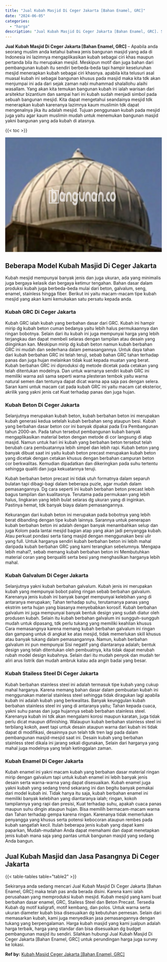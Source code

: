 ```yaml
---
title: "Jual Kubah Masjid Di Ceger Jakarta [Bahan Enamel, GRC]"
date: "2024-06-05"
categories: 
  - "harga"
description: "Jual Kubah Masjid Di Ceger Jakarta [Bahan Enamel, GRC]. Sekiranya anda sedang mencari Jual Kubah Masjid Di Ceger Jakarta [Bahan Enamel, GRC] maka telah pas..."
---
```


**Jual Kubah Masjid Di Ceger Jakarta \[Bahan Enamel, GRC\]** – Apabila anda seorang muslim anda ketahui bahwa jenis bangunan masjid yang ada di Indonesia ini lazimnya mengaplikasikan kubah sebagai ciri khas maupun pertanda bila itu merupakan mesjid. Meskipun motif dan juga bahan dari pembangunan kubah itu sendiri berbeda-beda tapi hampir keseluruhan mesjid menerapkan kubah sebagai ciri khasnya. apabila kita telusuri asal muasal kubah ini sebagai bangunan khusus pada masjid maka kita tdk akan menjumpai ini ada dari sejak zaman nabi muhammad shalallohu alaihi wasallam. Yang akan kita temukan bangunan kubah ini ialah warisan dari arsitektur bizantium dan sampai hari ini kubah sudah menjadi simbol pada sebuah bangunan mesjid. Kita dapat mengetahui seandainya mesjid tdk menerapkan kubah karenanya lazimnya kaum muslimin tdk dapat mengenalnya jika itu adalah mesjid. Tujuan penggunaan kubah pada mesjid juga yaitu agar kaum muslimin mudah untuk menemukan bangunan masjid yakni bangunan yang ada kubah di atasnya.

{{< toc >}}

![Jual Kubah Masjid Di Ceger Jakarta [Bahan Enamel, GRC]](/images/jual-kubah-masjid-16.png)

## Beberapa Model Kubah Masjid Di Ceger Jakarta

Kubah mesjid mempunyai banyak jenis dan juga ukuran, ada yang minimalis juga bergaya kelasik dan bergaya ketimur tengahan. Bahan dasar dalam produksi kubah juga berbeda-beda mulai dari beton, galvalum, seng, enamel, stainless hingga fiber. Berikut ini yaitu macam-macam tipe kubah mesjid yang akan kami kemukakan satu persatu kepada anda.

### Kubah GRC Di Ceger Jakarta

Kubah GRC ialah kubah yang berbahan dasar dari GRC. Kubah ini hampir mirip dg kubah beton cuman bedanya yaitu lebih halus permukaannya dan ringan bobotnya. Selain dari itu kubah ini juga mempunyai harga yang lebih terjangkau dan dapat membeli selaras dengan tampilan atau desain yang diinginkan kan. Meskipun mirip dg kubah beton namun kubah berbahan GRC ini mudah dan sederhana dalam pemasangannya. Untuk daya tahan dari kubah berbahan GRC ini telah teruji, sebab bahan GRC tahan terhadap panas dan juga hujan melainkan tidak kuat kepada muatan yang berat. Kubah berbahan GRC ini diproduksi dg metode dicetak pada cetakan yang telah ditentukan modelnya. Dan untuk warnanya sendiri kubah GRC ini memiliki warna asli sama seperti warna plesteran tembok yaitu warna natural semen dan tentunya dapat dicat warna apa saja pas dengan selera. Saran kami untuk macam cat pada kubah GRC ini yaitu macam cat eksterior, akrilik yang yakni jenis cat Kuat terhadap panas dan juga hujan.

### Kubah Beton Di Ceger Jakarta

Selanjutnya merupakan kubah beton, kubah berbahan beton ini merupakan kubah generasi kedua setelah kubah berbahan seng ataupun besi. Kubah yang berbahan dasar beton cor ini banyak dipakai pada Era Pembangunan tahun 2000-an. Pada tahun tersebut pembangunan kubah banyak mengaplikasikan material beton dengan metode di cor langsung di atap masjid. Namun untuk hari ini kubah yang berbahan beton tersebut telah berubah cara pembuatannya lebih simpel dan lebih rapi. Kubah beton yang banyak dibuat saat ini yaitu kubah beton precast merupakan kubah beton yang dicetak dengan cetakan khusus dengan berbahan campuran beton cor berkwalitas. Kemudian dipadatkan dan dikeringkan pada suhu tertentu sehingga qualiti dan juga kekuatannya teruji.

Kubah berbahan beton precast ini tidak utuh formatnya dalam separuh bulatan tapi dibagi-bagi dalam beberapa puzle, agar mudah dalam pemasangannya. Dg cara seperti ini kubah berbahan beton precast lebih bagus tampilan dan kualitasnya. Terutama pada permukaan yang lebih halus, lingkaran yang lebih bulat selaras dg ukuran yang di inginkan. Pastinya hemat, tdk banyak biaya dalam pemasangannya.

Kekurangan dari kubah beton ini merupakan pada bobotnya yang lebih berat dibanding dengan tipe kubah lainnya. Sarannya untuk penerapan kubah berbahan beton ini adalah dengan banyak menambahkan selup dan juga Kolom pada lantai mesjid bagian atap yang akan jadi penyangga kubah. Atau perkuat pondasi serta tiang masjid dengan menggunakan besi ulir yang full. Untuk harganya sendiri kubah berbahan beton ini lebih mahal daripada kubah berbahan GRC yang kami terangkan sebelumnya. Mengapa lebih mahal?, sebab memang kubah berbahan beton ini Membutuhkan material coran yang berqualiti serta besi yang menghasilkan harganya lebih mahal.

### Kubah Galvalum Di Ceger Jakarta

Selanjutnya yakni kubah berbahan galvalum. Kubah jenis ini merupakan kubah yang mempunyai bobot paling ringan sebab berbahan galvalum. Karenanya jenis kubah ini banyak banget mempunyai kelebihan yang di antaranya merupakan; Tahan terhadap suhu, terutamanya panas yang ekstrim serta hujan yang biasanya menyebabkan korosif. Kubah berbahan galvalum ini juga mempunyai banyak bentuk design yang sudah diatur oleh produsen kubah. Selain itu kubah berbahan galvalum ini sungguh-sungguh mudah untuk dipasang, tdk perlu tukang yang memiliki keahlian khusus Cara memasangnya karena memang kubah berbahan galvalum ini ringan dan gampang untuk di angkat ke atas mesjid, tidak memerlukan skill khusus atau banyak tukang dalam pemasangannya. Namun, kubah berbahan galvalum ini pun mempunyai Sisi negatif yang diantaranya adalah; bentuk design yang telah ditentukan oleh pembuatnya, kita tidak dapat merubah rubah model design kubahnya. Selain dari itu mudah penyok dan mudah ter aliri arus listrik dan mudah ambruk kalau ada angin badai yang besar.

### Kubah Stailess Steel Di Ceger Jakarta

Kubah berbahan stainless steel ini adalah termasuk tipe kubah yang cukup mahal harganya. Karena memang bahan dasar dalam pembuatan kubah ini menggunakan material stainless steel sehingga tidak diragukan lagi apabila kubah ini adalah kubah yang berkwalitas. Banyak keunggulan kubah berbahan stainless steel ini yang di antaranya yaitu; Tahan kepada cuaca, yakni suhu panas dan juga hujannya sebab berbahan stainless steel. Karenanya kubah ini tdk akan mengalami korosi maupun karatan, juga tidak perlu dicat maupun difinishing. Walaupun kubah berbahan stainless steel ini terbilang kokoh, awet tapi untuk desain ataupun warna dari kubah ini tidak dapat di modifikasi, desainnya pun telah tdk tren lagi pada dalam pembangunan masjid-mesjid saat ini. Desain kubah yang berbahan stainless steel dikala ini jarang sekali digunakan, Selain dari harganya yang mahal juga modelnya yang telah ketinggalan zaman.

### Kubah Enamel Di Ceger Jakarta

Kubah enamel ini yakni macam kubah yang berbahan dasar material ringan mirip dengan galvalum tapi untuk kubah enamel ini lebih banyak jenis desain serta warna-warna yang dapat disesuaikan. Kubah enamel juga yakni kubah yang sedang trend sekarang ini dan begitu banyak pemakai dari model kubah ini. Tidak hanya itu saja, kubah berbahan enamel ini memiliki banyak kelebihan yang diantaranya ialah; ringan, kokoh tampilannya yang rapi dan presisi, Kuat terhadap suhu, apakah cuaca panas maupun suhu dingin ataupun hujan. Bisa memilih bermacam-macam warna dan Tahan terhadap gempa karena ringan. Karenanya tidak memerlukan penyangga yang khusus serta potensi kebocoran ataupun rembes pada kubah sangatlah kecil. Itulah beberapa jenis kubah yang dapat kami paparkan, Mudah-mudahan Anda dapat memahami dan dapat menetapkan jenis kubah mana saja yang pantas untuk bangunan masjid yang sedang Anda bangun.

## Jual Kubah Masjid dan Jasa Pasangnya Di Ceger Jakarta

{{< table-tables table="table2" >}}

Sekiranya anda sedang mencari Jual Kubah Masjid Di Ceger Jakarta \[Bahan Enamel, GRC\] maka telah pas anda berada disini. Karena kami ialah perusahaan yang memproduksi kubah mesjid. Kubah mesjid yang kami buat berbahan dasar enamel, GRC, Stailess Steel dan Beton Precast. Tersedia Kubah dg motif kaligrafi, motif kembang, dan polos. Untuk warna serta ukuran diameter kubah bisa disesuaikan dg kebutuhan pemesan. Selain dari memasarkan kubah, kami juga menyedikan jasa pemasangannya dengan tukang yang berpengalaman. Harga kubah masjid yang kami jualpun adalah harga terbaik, harga yang standar dan bisa disesuaikan dg budget pembangunan masjid itu sendiri. Silahkan hubungi Jual Kubah Masjid Di Ceger Jakarta \[Bahan Enamel, GRC\] untuk perundingan harga juga survey ke lokasi.

**Ref by:** [Kubah Masjid Ceger Jakarta [Bahan Enamel, GRC]](https://id.wikipedia.org/wiki/Kubah)
